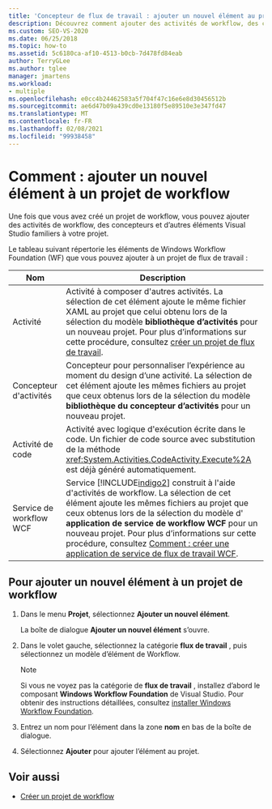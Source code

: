 ```yaml
---
title: 'Concepteur de flux de travail : ajouter un nouvel élément au projet de workflow'
description: Découvrez comment ajouter des activités de workflow, des concepteurs et d’autres éléments Visual Studio familiers à votre projet une fois que vous avez créé un projet de flux de travail.
ms.custom: SEO-VS-2020
ms.date: 06/25/2018
ms.topic: how-to
ms.assetid: 5c6180ca-af10-4513-b0cb-7d478fd84eab
author: TerryGLee
ms.author: tglee
manager: jmartens
ms.workload:
- multiple
ms.openlocfilehash: e0cc4b24462583a5f704f47c16e6e8d30456512b
ms.sourcegitcommit: ae6d47b09a439cd0e13180f5e89510e3e347fd47
ms.translationtype: MT
ms.contentlocale: fr-FR
ms.lasthandoff: 02/08/2021
ms.locfileid: "99938458"
---
```

# <a name="how-to-add-a-new-item-to-a-workflow-project"></a>Comment : ajouter un nouvel élément à un projet de workflow

Une fois que vous avez créé un projet de workflow, vous pouvez ajouter des activités de workflow, des concepteurs et d’autres éléments Visual Studio familiers à votre projet.

Le tableau suivant répertorie les éléments de Windows Workflow Foundation (WF) que vous pouvez ajouter à un projet de flux de travail :

| Nom | Description |
|-| - |
| Activité | Activité à composer d'autres activités. La sélection de cet élément ajoute le même fichier XAML au projet que celui obtenu lors de la sélection du modèle **bibliothèque d’activités** pour un nouveau projet. Pour plus d’informations sur cette procédure, consultez [créer un projet de flux de travail](creating-a-workflow-project.md). |
| Concepteur d'activités | Concepteur pour personnaliser l’expérience au moment du design d’une activité. La sélection de cet élément ajoute les mêmes fichiers au projet que ceux obtenus lors de la sélection du modèle **bibliothèque du concepteur d’activités** pour un nouveau projet. |
| Activité de code | Activité avec logique d'exécution écrite dans le code. Un fichier de code source avec substitution de la méthode <xref:System.Activities.CodeActivity.Execute%2A> est déjà généré automatiquement. |
| Service de workflow WCF | Service [!INCLUDE[indigo2](../workflow-designer/includes/indigo2_md.md)] construit à l'aide d'activités de workflow. La sélection de cet élément ajoute les mêmes fichiers au projet que ceux obtenus lors de la sélection du modèle d' **application de service de workflow WCF** pour un nouveau projet. Pour plus d’informations sur cette procédure, consultez [Comment : créer une application de service de flux de travail WCF](creating-a-workflow-project.md). |

## <a name="to-add-a-new-item-to-a-workflow-project"></a>Pour ajouter un nouvel élément à un projet de workflow

1. Dans le menu **Projet**, sélectionnez **Ajouter un nouvel élément**.

   La boîte de dialogue **Ajouter un nouvel élément** s’ouvre.

1. Dans le volet gauche, sélectionnez la catégorie **flux de travail** , puis sélectionnez un modèle d’élément de Workflow.

   > [!NOTE]
   > Si vous ne voyez pas la catégorie de **flux de travail** , installez d’abord le composant **Windows Workflow Foundation** de Visual Studio. Pour obtenir des instructions détaillées, consultez [installer Windows Workflow Foundation](developing-applications-with-the-workflow-designer.md#install-windows-workflow-foundation).

1. Entrez un nom pour l’élément dans la zone **nom** en bas de la boîte de dialogue.

1. Sélectionnez **Ajouter** pour ajouter l’élément au projet.

## <a name="see-also"></a>Voir aussi

- [Créer un projet de workflow](../workflow-designer/creating-a-workflow-project.md)
